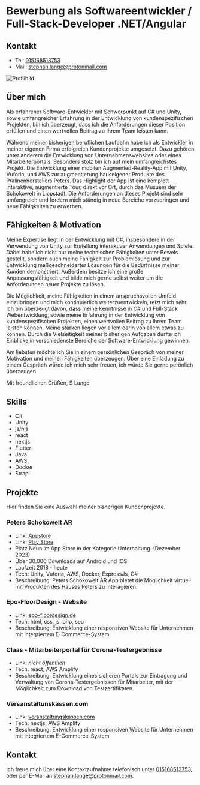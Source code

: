 # Bewerbung als Softwareentwickler / Full-Stack-Developer .NET/Angular

## Kontakt

- Tel: [015168513753](tel:015168513753)
- Mail: [stephan.lange@protonmail.com](mailto:stephan.lange@protonmail.com])

![Profilbild](/assets/imags/001.jpg "Profilbild")

## Über mich

Als erfahrener Software-Entwickler mit Schwerpunkt auf C# und Unity, sowie umfangreicher Erfahrung in der Entwicklung von kundenspezifischen Projekten, bin ich überzeugt, dass ich die Anforderungen dieser Position erfüllen und einen wertvollen Beitrag zu Ihrem Team leisten kann.

Während meiner bisherigen beruflichen Laufbahn habe ich als Entwickler in meiner eigenen Firma erfolgreich Kundenprojekte umgesetzt. Dazu gehören unter anderem die Entwicklung von Unternehmenswebsites oder eines Mitarbeiterportals.
Besonders stolz bin ich auf mein umfangreichstes Projekt. Die Entwicklung einer mobilen Augmented-Reality-App mit Unity, Vuforia, und AWS zur augmentierung hauseigener Produkte des Pralinenherstellers Peters.
Das Highlight der App ist eine komplett interaktive, augmentierte Tour, direkt vor Ort, durch das Musuem der Schokowelt in Lippstadt.
Die Anforderungen an dieses Projekt sind sehr umfangreich und fordern mich ständig in neue Bereiche vorzudringen und neue Fähigkeiten zu erwerben.

## Fähigkeiten & Motivation

Meine Expertise liegt in der Entwicklung mit C#, insbesondere in der Verwendung von Unity zur Erstellung interaktiver Anwendungen und Spiele. Dabei habe ich nicht nur meine technischen Fähigkeiten unter Beweis gestellt, sondern auch meine Fähigkeit zur Problemlösung und zur Entwicklung maßgeschneiderter Lösungen für die Bedürfnisse meiner Kunden demonstriert.
Außerdem besitze ich eine große Anpassungsfähigkeit und bilde mich gerne selbst weiter um die Anforderungen neuer Projekte zu lösen.

Die Möglichkeit, meine Fähigkeiten in einem anspruchsvollen Umfeld einzubringen und mich kontinuierlich weiterzuentwickeln, reizt mich sehr. Ich bin überzeugt davon, dass meine Kenntnisse in C# und Full-Stack Webentwicklung, sowie meine Erfahrung in der Entwicklung von kundenspezifischen Projekten, einen wertvollen Beitrag zu Ihrem Team leisten können. Meine stärken liegen vor allem darin von allem etwas zu können. Durch die Vielseitigkeit meiner bisherigen Aufgaben durfte ich Einblicke in verschiedenste Bereiche der Software-Entwicklung gewinnen.

Am liebsten möchte ich Sie in einem persönlichen Gespräch von meiner Motivation und meinen Fähigkeiten überzeugen. Über eine Einladung zu einem Gespräch würde ich mich sehr freuen, ich würde Sie gerne perönlich überzeugen.

Mit freundlichen Grüßen,
S Lange

## Skills

- C#
- Unity
- js/njs
- react
- nextjs
- Flutter
- Java
- AWS
- Docker
- Strapi

## Projekte

Hier finden Sie eine Auswahl meiner bisherigen Kundenprojekte.

### Peters Schokowelt AR

- Link: [Appstore](https://apps.apple.com/de/app/schokowelt/id1450756486)
- Link: [Play Store](https://play.google.com/store/apps/details?id=com.werkzeichen.Schokowelt&hl=de&gl=US&pli=1)
- Platz Neun im App Store in der Kategorie Unterhaltung. (Dezember 2023)
- Über 30.000 Downloads auf Android und IOS
- Laufzeit 2018 - heute
- Tech: Unity, Vuforia, AWS, Docker, ExpressJs, C#
- Beschreibung: Peters Schokowelt AR App bietet die Möglichkeit virtuell mit Produkten des Hauses Peters zu interagieren.

### Epo-FloorDesign - Website

- Link: [epo-floordesign.de](www.epo-floordesign.com)
- Tech: html, css, js, php, seo
- Beschreibung: Entwicklung einer responsiven Website für Unternehmen mit integriertem E-Commerce-System.

### Claas - Mitarbeiterportal für Corona-Testergebnisse

- Link: _nicht öffentlich_
- Tech: react, AWS Amplify
- Beschreibung: Entwicklung eines sicheren Portals zur Eintragung und Verwaltung von Corona-Testergebnissen für Mitarbeiter, mit der Möglichkeit zum Download von Testzertifikaten.

### Versanstaltunskassen.com

- Link: [veranstaltungskassen.com](www.meinunternehmen.com)
- Tech: nextjs, AWS Amplify
- Beschreibung: Entwicklung einer responsiven Website für Unternehmen mit integriertem E-Commerce-System.

## Kontakt

Ich freue mich über eine Kontaktaufnahme telefonisch unter [015168513753](tel:015168513753), oder per E-Mail an [stephan.lange@protonmail.com](mailto:stephan.lange@protonmail.com]).
